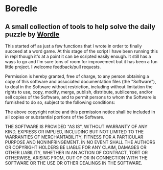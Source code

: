 # Boredle

## A small collection of tools to help solve the daily puzzle by [Wordle](https://www.powerlanguage.co.uk/wordle/ "Guess the Wordle in 6 tries")

This started off as just a few functions that I wrote in order to finally succeed at a word game. At this stage of the script I have been running this in repl though it's at a point it can be scripted easily enough. It still has a ways to go and I'm sure tons of room for improvement but it has been a fun little project. I welcome feedback/pull requests. 

Permission is hereby granted, free of charge, to any person obtaining a copy of this software and associated documentation files (the "Software"), to deal in the Software without restriction, including without limitation the rights to use, copy, modify, merge, publish, distribute, sublicense, and/or sell copies of the Software, and to permit persons to whom the Software is furnished to do so, subject to the following conditions:

The above copyright notice and this permission notice shall be included in all copies or substantial portions of the Software.

THE SOFTWARE IS PROVIDED "AS IS", WITHOUT WARRANTY OF ANY KIND, EXPRESS OR IMPLIED, INCLUDING BUT NOT LIMITED TO THE WARRANTIES OF MERCHANTABILITY, FITNESS FOR A PARTICULAR PURPOSE AND NONINFRINGEMENT. IN NO EVENT SHALL THE AUTHORS OR COPYRIGHT HOLDERS BE LIABLE FOR ANY CLAIM, DAMAGES OR OTHER LIABILITY, WHETHER IN AN ACTION OF CONTRACT, TORT OR OTHERWISE, ARISING FROM, OUT OF OR IN CONNECTION WITH THE SOFTWARE OR THE USE OR OTHER DEALINGS IN THE SOFTWARE.
